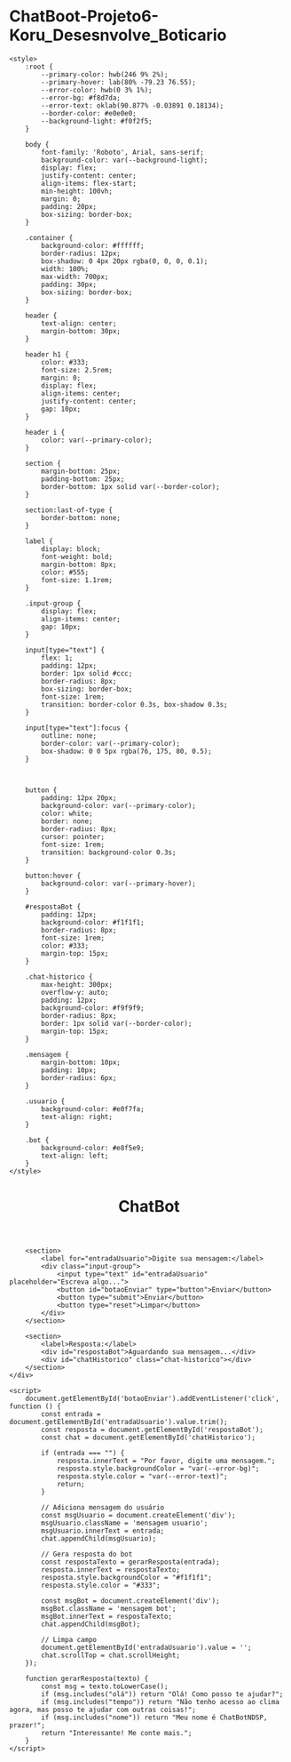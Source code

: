 # ChatBoot-Projeto6-Koru_Desesnvolve_Boticario
<!DOCTYPE html>
<html lang="pt-BR">

<head>
    <meta charset="UTF-8">
    <meta name="viewport" content="width=device-width, initial-scale=1.0">
    <title>ChatBotNDSP</title>
    <link rel="stylesheet" href="https://cdnjs.cloudflare.com/ajax/libs/font-awesome/6.4.2/css/all.min.css">
    <link href="https://fonts.googleapis.com/css2?family=Roboto:wght@400;700&display=swap" rel="stylesheet">

    <style>
        :root {
            --primary-color: hwb(246 9% 2%);
            --primary-hover: lab(80% -79.23 76.55);
            --error-color: hwb(0 3% 1%);
            --error-bg: #f8d7da;
            --error-text: oklab(90.877% -0.03891 0.18134);
            --border-color: #e0e0e0;
            --background-light: #f0f2f5;
        }

        body {
            font-family: 'Roboto', Arial, sans-serif;
            background-color: var(--background-light);
            display: flex;
            justify-content: center;
            align-items: flex-start;
            min-height: 100vh;
            margin: 0;
            padding: 20px;
            box-sizing: border-box;
        }

        .container {
            background-color: #ffffff;
            border-radius: 12px;
            box-shadow: 0 4px 20px rgba(0, 0, 0, 0.1);
            width: 100%;
            max-width: 700px;
            padding: 30px;
            box-sizing: border-box;
        }

        header {
            text-align: center;
            margin-bottom: 30px;
        }

        header h1 {
            color: #333;
            font-size: 2.5rem;
            margin: 0;
            display: flex;
            align-items: center;
            justify-content: center;
            gap: 10px;
        }

        header i {
            color: var(--primary-color);
        }

        section {
            margin-bottom: 25px;
            padding-bottom: 25px;
            border-bottom: 1px solid var(--border-color);
        }

        section:last-of-type {
            border-bottom: none;
        }

        label {
            display: block;
            font-weight: bold;
            margin-bottom: 8px;
            color: #555;
            font-size: 1.1rem;
        }

        .input-group {
            display: flex;
            align-items: center;
            gap: 10px;
        }

        input[type="text"] {
            flex: 1;
            padding: 12px;
            border: 1px solid #ccc;
            border-radius: 8px;
            box-sizing: border-box;
            font-size: 1rem;
            transition: border-color 0.3s, box-shadow 0.3s;
        }

        input[type="text"]:focus {
            outline: none;
            border-color: var(--primary-color);
            box-shadow: 0 0 5px rgba(76, 175, 80, 0.5);
        }



        button {
            padding: 12px 20px;
            background-color: var(--primary-color);
            color: white;
            border: none;
            border-radius: 8px;
            cursor: pointer;
            font-size: 1rem;
            transition: background-color 0.3s;
        }

        button:hover {
            background-color: var(--primary-hover);
        }

        #respostaBot {
            padding: 12px;
            background-color: #f1f1f1;
            border-radius: 8px;
            font-size: 1rem;
            color: #333;
            margin-top: 15px;
        }

        .chat-historico {
            max-height: 300px;
            overflow-y: auto;
            padding: 12px;
            background-color: #f9f9f9;
            border-radius: 8px;
            border: 1px solid var(--border-color);
            margin-top: 15px;
        }

        .mensagem {
            margin-bottom: 10px;
            padding: 10px;
            border-radius: 6px;
        }

        .usuario {
            background-color: #e0f7fa;
            text-align: right;
        }

        .bot {
            background-color: #e8f5e9;
            text-align: left;
        }
    </style>
</head>

<body>
    <div class="container">
        <header>
            <h1><i class="fas fa-robot"></i> ChatBot</h1>
        </header>

        <section>
            <label for="entradaUsuario">Digite sua mensagem:</label>
            <div class="input-group">
                <input type="text" id="entradaUsuario" placeholder="Escreva algo...">
                <button id="botaoEnviar" type="button">Enviar</button>
                <button type="submit">Enviar</button>
                <button type="reset">Limpar</button>
            </div>
        </section>

        <section>
            <label>Resposta:</label>
            <div id="respostaBot">Aguardando sua mensagem...</div>
            <div id="chatHistorico" class="chat-historico"></div>
        </section>
    </div>

    <script>
        document.getElementById('botaoEnviar').addEventListener('click', function () {
            const entrada = document.getElementById('entradaUsuario').value.trim();
            const resposta = document.getElementById('respostaBot');
            const chat = document.getElementById('chatHistorico');

            if (entrada === "") {
                resposta.innerText = "Por favor, digite uma mensagem.";
                resposta.style.backgroundColor = "var(--error-bg)";
                resposta.style.color = "var(--error-text)";
                return;
            }

            // Adiciona mensagem do usuário
            const msgUsuario = document.createElement('div');
            msgUsuario.className = 'mensagem usuario';
            msgUsuario.innerText = entrada;
            chat.appendChild(msgUsuario);

            // Gera resposta do bot
            const respostaTexto = gerarResposta(entrada);
            resposta.innerText = respostaTexto;
            resposta.style.backgroundColor = "#f1f1f1";
            resposta.style.color = "#333";

            const msgBot = document.createElement('div');
            msgBot.className = 'mensagem bot';
            msgBot.innerText = respostaTexto;
            chat.appendChild(msgBot);

            // Limpa campo
            document.getElementById('entradaUsuario').value = '';
            chat.scrollTop = chat.scrollHeight;
        });

        function gerarResposta(texto) {
            const msg = texto.toLowerCase();
            if (msg.includes("olá")) return "Olá! Como posso te ajudar?";
            if (msg.includes("tempo")) return "Não tenho acesso ao clima agora, mas posso te ajudar com outras coisas!";
            if (msg.includes("nome")) return "Meu nome é ChatBotNDSP, prazer!";
            return "Interessante! Me conte mais.";
        }
    </script>
</body>

</html>
